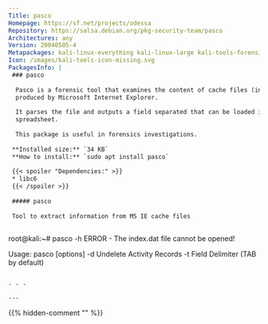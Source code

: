 ```yaml
---
Title: pasco
Homepage: https://sf.net/projects/odessa
Repository: https://salsa.debian.org/pkg-security-team/pasco
Architectures: any
Version: 20040505-4
Metapackages: kali-linux-everything kali-linux-large kali-tools-forensics kali-tools-respond 
Icon: /images/kali-tools-icon-missing.svg
PackagesInfo: |
 ### pasco
 
  Pasco is a forensic tool that examines the content of cache files (index.dat)
  produced by Microsoft Internet Explorer.
   
  It parses the file and outputs a field separated that can be loaded in a
  spreadsheet.
   
  This package is useful in forensics investigations.
 
 **Installed size:** `34 KB`  
 **How to install:** `sudo apt install pasco`  
 
 {{< spoiler "Dependencies:" >}}
 * libc6 
 {{< /spoiler >}}
 
 ##### pasco
 
 Tool to extract information from MS IE cache files
 
 ```
 root@kali:~# pasco -h
 ERROR - The index.dat file cannot be opened!
 
 
 Usage:  pasco [options] <filename>
 	-d Undelete Activity Records
 	-t Field Delimiter (TAB by default)
 
 
 ```
 
 - - -
 
---
```

{{% hidden-comment "<!--Do not edit anything above this line-->" %}}
